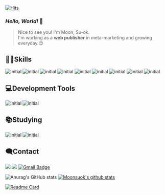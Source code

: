 [![Hits](https://hits.seeyoufarm.com/api/count/incr/badge.svg?url=https%3A%2F%2Fgithub.com%2FMoonsuok&count_bg=%23FFE4E1&title_bg=%23333333&icon=github.svg&icon_color=%23E7E7E7&title=hits&edge_flat=false)](https://hits.seeyoufarm.com)
### _Hello, World!_ 👋

> Nice to see you! I'm Moon, Su-ok.    
> I'm working as a **web publisher** in meta-marketing and growing everyday.😊

## 🤸‍♀️Skills
![initial](https://img.shields.io/badge/html5-f44b21?style=flat-square&logo=html5&logoColor=white) ![initial](https://img.shields.io/badge/css3-3492ff?style=flat-square&logo=css3&logoColor=white) ![initial](https://img.shields.io/badge/Javascript-fecc00?style=flat-square&logo=javascript&logoColor=white) ![initial](https://img.shields.io/badge/jquery-3484d2?style=flat-square&logo=jquery&logoColor=white) ![initial](https://img.shields.io/badge/json-21c25e?style=flat-square&logo=json&logoColor=white) ![initial](https://img.shields.io/badge/bootstrap-7952b3?style=flat-square&logo=bootstrap&logoColor=white) ![initial](https://img.shields.io/badge/wordpress-005571?style=flat-square&logo=wordpress&logoColor=white) ![initial](https://img.shields.io/badge/photoshop-148eff?style=flat-square&logo=adobephotoshop&logoColor=white) ![initial](https://img.shields.io/badge/illustrator-ff9a00?style=flat-square&logo=adobeillustrator&logoColor=white)

## 💻Development Tools
![initial](https://img.shields.io/badge/VScode-007ACC?style=flat-square&logo=VisualStudioCode&logoColor=white) 
![initial](https://img.shields.io/badge/PhpStorm-000000?style=flat-square&logo=PhpStorm&logoColor=white)

## 📚Studying
![initial](https://img.shields.io/badge/react-48cef7?style=flat-square&logo=react&logoColor=white) ![initial](https://img.shields.io/badge/php-777BB4?style=flat-square&logo=PHP&logoColor=white)

## 🗨Contact
<a href="https://ddu0308.tistory.com/" target="_blank"><img src="https://img.shields.io/badge/Blog-yellow?style=flat-square&logo=Tistory&logoColor=black"/></a> <a href="https://www.instagram.com/dduoooooki/" target="_blank"><img src="https://img.shields.io/badge/Instagram-pink?style=flat-square&logo=Instagram&logoColor=white"/></a> [![Gmail Badge](https://img.shields.io/badge/Gmail-d14836?style=flat-square&logo=Gmail&logoColor=white&link=mailto:900408so@gmail.com)](mailto:900408so@gmail.com)

![Anurag's GitHub stats](https://github-readme-stats.vercel.app/api?username=Moonsuok&theme=dracula)
[![Moonsuok's github stats](https://github-readme-stats.vercel.app/api/top-langs/?username=Moonsuok&show_icons=true&hide_border=true&title_color=004386&icon_color=004386&layout=compact)](https://github.com/Moonsuok)

[![Readme Card](https://github-readme-stats.vercel.app/api/pin/?username=Moonsuok&repo=www)](https://github.com/Moonsuok/www)
